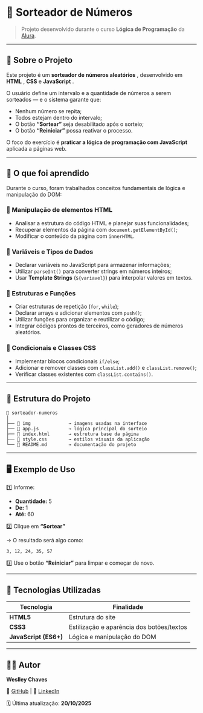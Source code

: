 # 🎲 Sorteador de Números

> Projeto desenvolvido durante o curso **Lógica de Programação** da [Alura](https://www.alura.com.br/).

---

## 📘 Sobre o Projeto

Este projeto é um  **sorteador de números aleatórios** , desenvolvido em  **HTML** , **CSS** e  **JavaScript** .

O usuário define um intervalo e a quantidade de números a serem sorteados — e o sistema garante que:

* Nenhum número se repita;
* Todos estejam dentro do intervalo;
* O botão **“Sortear”** seja desabilitado após o sorteio;
* O botão **“Reiniciar”** possa reativar o processo.

O foco do exercício é **praticar a lógica de programação com JavaScript** aplicada a páginas web.

---

## 🧠 O que foi aprendido

Durante o curso, foram trabalhados conceitos fundamentais de lógica e manipulação do DOM:

### 🔹 Manipulação de elementos HTML

* Analisar a estrutura do código HTML e planejar suas funcionalidades;
* Recuperar elementos da página com `document.getElementById()`;
* Modificar o conteúdo da página com `innerHTML`.

### 🔹 Variáveis e Tipos de Dados

* Declarar variáveis no JavaScript para armazenar informações;
* Utilizar `parseInt()` para converter strings em números inteiros;
* Usar **Template Strings** (``${variavel}``) para interpolar valores em textos.

### 🔹 Estruturas e Funções

* Criar estruturas de repetição (`for`, `while`);
* Declarar arrays e adicionar elementos com `push()`;
* Utilizar funções para organizar e reutilizar o código;
* Integrar códigos prontos de terceiros, como geradores de números aleatórios.

### 🔹 Condicionais e Classes CSS

* Implementar blocos condicionais `if/else`;
* Adicionar e remover classes com `classList.add()` e `classList.remove()`;
* Verificar classes existentes com `classList.contains()`.

---

## 🧩 Estrutura do Projeto

```
📁 sorteador-numeros
│
├── 📂 img              → imagens usadas na interface
├── 📜 app.js           → lógica principal do sorteio
├── 📄 index.html       → estrutura base da página
├── 🎨 style.css        → estilos visuais da aplicação
└── 📘 README.md        → documentação do projeto
```

---

## 🖥️ Exemplo de Uso

1️⃣ Informe:

* **Quantidade:** 5
* **De:** 1
* **Até:** 60

2️⃣ Clique em **“Sortear”**

→ O resultado será algo como:

`3, 12, 24, 35, 57`

3️⃣ Use o botão **“Reiniciar”** para limpar e começar de novo.

---

## 🧰 Tecnologias Utilizadas

| Tecnologia                  | Finalidade                                    |
| --------------------------- | --------------------------------------------- |
| **HTML5**             | Estrutura do site                             |
| **CSS3**              | Estilização e aparência dos botões/textos |
| **JavaScript (ES6+)** | Lógica e manipulação do DOM                |

---

## 👨‍💻 Autor

**Weslley Chaves**

📎 [GitHub](https://github.com/Weslley-Chaves) | 💼 [LinkedIn](https://www.linkedin.com/in/weslley-s-chaves-789890228/)

🗓️ Última atualização: **20/10/2025**
